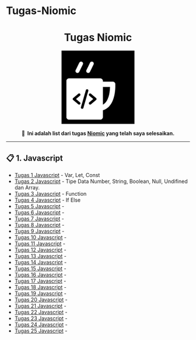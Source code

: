 # Tugas-Niomic

<h1 align="center">Tugas Niomic</h1>

<p align="center"><img src="assets/niomic.png" alt="Niomic" width="200"/></p>

<p align="center"> <strong>🎯&nbsp; Ini adalah list dari tugas <a href="https://niomic.com/">Niomic</a> yang telah saya selesaikan.</strong>
</p>
 
 ---

## 📋 1. Javascript
 - [Tugas 1 Javascript](https://github.com/torangsitungkir93/Tugas-Niomic/tree/master/Tugas%20Javascript/Tugas%201) - Var, Let, Const
 - [Tugas 2 Javascript](https://github.com/torangsitungkir93/Tugas-Niomic/tree/master/Tugas%20Javascript/Tugas%202) - Tipe Data Number, String, Boolean, Null, Undifined dan Array.
 - [Tugas 3 Javascript](https://github.com/torangsitungkir93/Tugas-Niomic/tree/master/Tugas%20Javascript/Tugas%203) - Function
 - [Tugas 4 Javascript](https://github.com/torangsitungkir93/Tugas-Niomic/tree/master/Tugas%20Javascript/Tugas%204) - If Else
 - [Tugas 5 Javascript](https://github.com/torangsitungkir93/Tugas-Niomic/tree/master/Tugas%20Javascript/Tugas%205) - 
 - [Tugas 6 Javascript](https://github.com/torangsitungkir93/Tugas-Niomic/tree/master/Tugas%20Javascript/Tugas%206) - 
 - [Tugas 7 Javascript](https://github.com/torangsitungkir93/Tugas-Niomic/tree/master/Tugas%20Javascript/Tugas%207) - 
 - [Tugas 8 Javascript](https://github.com/torangsitungkir93/Tugas-Niomic/tree/master/Tugas%20Javascript/Tugas%208) - 
 - [Tugas 9 Javascript](https://github.com/torangsitungkir93/Tugas-Niomic/tree/master/Tugas%20Javascript/Tugas%209) - 
 - [Tugas 10 Javascript](https://github.com/torangsitungkir93/Tugas-Niomic/tree/master/Tugas%20Javascript/Tugas%2010) - 
 - [Tugas 11 Javascript](https://github.com/torangsitungkir93/Tugas-Niomic/tree/master/Tugas%20Javascript/Tugas%2011) - 
 - [Tugas 12 Javascript](https://github.com/torangsitungkir93/Tugas-Niomic/tree/master/Tugas%20Javascript/Tugas%2012) - 
 - [Tugas 13 Javascript](https://github.com/torangsitungkir93/Tugas-Niomic/tree/master/Tugas%20Javascript/Tugas%2013) - 
 - [Tugas 14 Javascript](https://github.com/torangsitungkir93/Tugas-Niomic/tree/master/Tugas%20Javascript/Tugas%2014) - 
 - [Tugas 15 Javascript](https://github.com/torangsitungkir93/Tugas-Niomic/tree/master/Tugas%20Javascript/Tugas%2015) - 
 - [Tugas 16 Javascript](https://github.com/torangsitungkir93/Tugas-Niomic/tree/master/Tugas%20Javascript/Tugas%2016) - 
 - [Tugas 17 Javascript](https://github.com/torangsitungkir93/Tugas-Niomic/tree/master/Tugas%20Javascript/Tugas%2017) - 
 - [Tugas 18 Javascript](https://github.com/torangsitungkir93/Tugas-Niomic/tree/master/Tugas%20Javascript/Tugas%2018) - 
 - [Tugas 19 Javascript](https://github.com/torangsitungkir93/Tugas-Niomic/tree/master/Tugas%20Javascript/Tugas%2019) - 
 - [Tugas 20 Javascript](https://github.com/torangsitungkir93/Tugas-Niomic/tree/master/Tugas%20Javascript/Tugas%2020) - 
 - [Tugas 21 Javascript](https://github.com/torangsitungkir93/Tugas-Niomic/tree/master/Tugas%20Javascript/Tugas%2021) - 
 - [Tugas 22 Javascript](https://github.com/torangsitungkir93/Tugas-Niomic/tree/master/Tugas%20Javascript/Tugas%2022) - 
 - [Tugas 23 Javascript](https://github.com/torangsitungkir93/Tugas-Niomic/tree/master/Tugas%20Javascript/Tugas%2023) - 
 - [Tugas 24 Javascript](https://github.com/torangsitungkir93/Tugas-Niomic/tree/master/Tugas%20Javascript/Tugas%2024) - 
 - [Tugas 25 Javascript](https://github.com/torangsitungkir93/Tugas-Niomic/tree/master/Tugas%20Javascript/Tugas%2025) - 